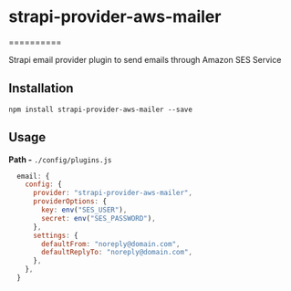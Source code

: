# strapi-provider-aws-mailer
==========

Strapi email provider plugin to send emails through Amazon SES Service

## Installation

`npm install strapi-provider-aws-mailer --save`

## Usage

**Path -** `./config/plugins.js`

```js
  email: {
    config: {
      provider: "strapi-provider-aws-mailer",
      providerOptions: {
        key: env("SES_USER"),
        secret: env("SES_PASSWORD"),
      },
      settings: {
        defaultFrom: "noreply@domain.com",
        defaultReplyTo: "noreply@domain.com",
      },
    },
  }
```


